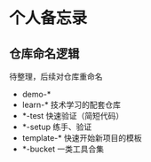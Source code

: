 # 个人备忘录


## 仓库命名逻辑

待整理，后续对仓库重命名

- demo-* 
- learn-*     技术学习的配套仓库
- *-test      快速验证（简短代码）
- *-setup     练手、验证
- template-*  快速开始新项目的模板
- *-bucket    一类工具合集
